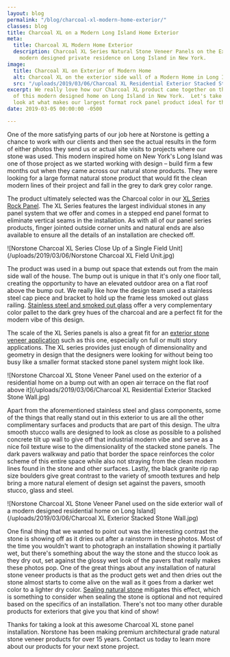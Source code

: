 ```yaml
---
layout: blog
permalink: "/blog/charcoal-xl-modern-home-exterior/"
classes: blog
title: Charcoal XL on a Modern Long Island Home Exterior
meta:
  title: Charcoal XL Modern Home Exterior
  description: Charcoal XL Series Natural Stone Veneer Panels on the Exterior of a
    modern designed private residence on Long Island in New York.
image:
  title: Charcoal XL on Exterior of Modern Home
  alt: Charcoal XL on the exterior side wall of a Modern Home in Long Island, NY
  src: "/uploads/2019/03/06/Charcoal XL Residential Exterior Stacked Stone Wall.jpg"
excerpt: We really love how our Charcoal XL product came together on the exterior
  of this modern designed home on Long Island in New York.  Let's take a in depth
  look at what makes our largest format rock panel product ideal for this project.
date: 2019-03-05 00:00:00 -0500

---
```

One of the more satisfying parts of our job here at Norstone is getting a chance to work with our clients and then see the actual results in the form of either photos they send us or actual site visits to projects where our stone was used. This modern inspired home on New York's Long Island was one of those project as we started working with design – build firm a few months out when they came across our natural stone products. They were looking for a large format natural stone product that would fit the clean modern lines of their project and fall in the grey to dark grey color range.

The product ultimately selected was the Charcoal color in our [XL Series Rock Panel](https://www.norstoneusa.com/products/thin-stone-veneer-panels/). The XL Series features the largest individual stones in any panel system that we offer and comes in a stepped end panel format to eliminate vertical seams in the installation. As with all of our panel series products, finger jointed outside corner units and natural ends are also available to ensure all the details of an installation are checked off.

![Norstone Charcoal XL Series Close Up of a Single Field Unit](/uploads/2019/03/06/Norstone Charcoal XL Field Unit.jpg)

The product was used in a bump out space that extends out from the main side wall of the house. The bump out is unique in that it's only one floor tall, creating the opportunity to have an elevated outdoor area on a flat roof above the bump out. We really like how the design team used a stainless steel cap piece and bracket to hold up the frame less smoked out glass railing. [Stainless steel and smoked out glass](https://www.norstoneusa.com/blog/glass-steel-stone-for-modern-homes/) offer a very complementary color pallet to the dark grey hues of the charcoal and are a perfect fit for the modern vibe of this design.

The scale of the XL Series panels is also a great fit for an [exterior stone veneer application](https://www.norstoneusa.com/gallery/application/exteriors/) such as this one, especially on full or multi story applications. The XL series provides just enough of dimensionality and geometry in design that the designers were looking for without being too busy like a smaller format stacked stone panel system might look like.

![Norstone Charcoal XL Stone Veneer Panel used on the exterior of a residential home on a bump out with an open air terrace on the flat roof above it](/uploads/2019/03/06/Charcoal XL Residential Exterior Stacked Stone Wall.jpg)

Apart from the aforementioned stainless steel and glass components, some of the things that really stand out in this exterior to us are all the other complimentary surfaces and products that are part of this design. The ultra smooth stucco walls are designed to look as close as possible to a polished concrete tilt up wall to give off that industrial modern vibe and serve as a nice foil texture wise to the dimensionality of the stacked stone panels. The dark pavers walkway and patio that border the space reinforces the color scheme of this entire space while also not straying from the clean modern lines found in the stone and other surfaces. Lastly, the black granite rip rap size boulders give great contrast to the variety of smooth textures and help bring a more natural element of design set against the pavers, smooth stucco, glass and steel.

![Norstone Charcoal XL Stone Veneer Panel used on the side exterior wall of a modern designed residential home on Long Island](/uploads/2019/03/06/Charcoal XL Exterior Stacked Stone Wall.jpg)

One final thing that we wanted to point out was the interesting contrast the stone is showing off as it dries out after a rainstorm in these photos. Most of the time you wouldn't want to photograph an installation showing it partially wet, but there's something about the way the stone and the stucco look as they dry out, set against the glossy wet look of the pavers that really makes these photos pop. One of the great things about any installation of natural stone veneer products is that as the product gets wet and then dries out the stone almost starts to come alive on the wall as it goes from a darker wet color to a lighter dry color. [Sealing natural stone](https://www.norstoneusa.com/blog/sealing-natural-stone-veneer/) mitigates this effect, which is something to consider when sealing the stone is optional and not required based on the specifics of an installation. There's not too many other durable products for exteriors that give you that kind of show!

Thanks for taking a look at this awesome Charcoal XL stone panel installation. Norstone has been making premium architectural grade natural stone veneer products for over 15 years. Contact us today to learn more about our products for your next stone project. 